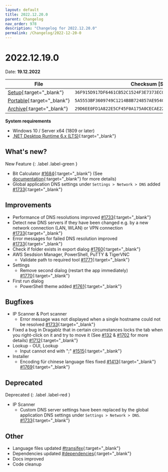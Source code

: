 ```yaml
---
layout: default
title: 2022.12.20.0
parent: Changelog
nav_order: 978
description: "Changelog for 2022.12.20.0"
permalink: /Changelog/2022-12-20-0
---
```


# 2022.12.19.0

Date: **19.12.2022**

| File                                                                                                                                                  | Checksum [SHA256]                                                  |
| ----------------------------------------------------------------------------------------------------------------------------------------------------- | ------------------------------------------------------------------ |
| [Setup](https://github.com/BornToBeRoot/NETworkManager/releases/download/2022.12.20.0/NETworkManager_2022.12.20.0_Setup.exe){:target="\_blank"}       | `36F915D917DF6461CB52C1524F3E7373EC0BC40D3A48E9D28E3D02BAA416E369` |
| [Portable](https://github.com/BornToBeRoot/NETworkManager/releases/download/2022.12.20.0/NETworkManager_2022.12.20.0_Portable.zip){:target="\_blank"} | `5A5553BF3609749C1214B8B724857AE954C4F8881907BD0DE5F1C44E48D2CEFA` |
| [Archive](https://github.com/BornToBeRoot/NETworkManager/releases/download/2022.12.20.0/NETworkManager_2022.12.20.0_Archive.zip){:target="\_blank"}   | `29D6EE0FD1A822E5CF45F0A175A0CECAE22C64F5551CCBB117C5EE76DC07DF61` |

**System requirements**

- Windows 10 / Server x64 (1809 or later)
- [.NET Desktop Runtime 6.x (LTS)](https://dotnet.microsoft.com/download/dotnet/6.0){:target="\_blank"}

## What's new?

New Feature
{: .label .label-green }

- Bit Calculator [#1684](https://github.com/BornToBeRoot/NETworkManager/pull/1684){:target="\_blank"} (See [documentation](https://borntoberoot.net/NETworkManager/Documentation/Application/BitCalculator){:target="\_blank"} for more details)
- Global application DNS settings under `Settings > Network > DNS` added [#1733](https://github.com/BornToBeRoot/NETworkManager/pull/1733){:target="\_blank"}

## Improvements

- Performance of DNS resolutions improved [#1733](https://github.com/BornToBeRoot/NETworkManager/pull/1733){:target="\_blank"}
- Detect new DNS servers if they have been changed e.g. by a new network connection (LAN, WLAN) or VPN connection [#1733](https://github.com/BornToBeRoot/NETworkManager/pull/1733){:target="\_blank"}
- Error messages for failed DNS resolution improved [#1733](https://github.com/BornToBeRoot/NETworkManager/pull/1733){:target="\_blank"}
- Check if folder exists in export dialog [#1760](https://github.com/BornToBeRoot/NETworkManager/pull/1760){:target="\_blank"}
- AWS Sesdsion Manager, PowerShell, PuTTY & TigerVNC
  - Validate path to required tool [#1771](https://github.com/BornToBeRoot/NETworkManager/pull/1771){:target="\_blank"}
- Settings
  - Remove second dialog (restart the app immediately) [#1770](https://github.com/BornToBeRoot/NETworkManager/pull/1770){:target="\_blank"}
- First run dialog
  - PowerShell theme added [#1761](https://github.com/BornToBeRoot/NETworkManager/pull/1761){:target="\_blank"}

## Bugfixes

- IP Scanner & Port scanner
  - Error message was not displayed when a single hostname could not be resolved [#1733](https://github.com/BornToBeRoot/NETworkManager/pull/1733){:target="\_blank"}
- Fixed a bug in Dragablz that in certain circumstances locks the tab when you right-click on it and try to move it (See [#132](https://github.com/ButchersBoy/Dragablz/issues/132) & [#1702](https://github.com/BornToBeRoot/NETworkManager/issues/1702) for more details) [#1712](https://github.com/BornToBeRoot/NETworkManager/pull/1712){:target="\_blank"}
- Lookup - OUI, Lookup
  - Input cannot end with ";" [#1515](https://github.com/BornToBeRoot/NETworkManager/pull/1515){:target="\_blank"}
- Installer
  - Encoding für chinese language files fixed [#1413](https://github.com/BornToBeRoot/NETworkManager/issues/1413){:target="\_blank"} [#1769](https://github.com/BornToBeRoot/NETworkManager/pull/1769){:target="\_blank"}

## Deprecated

Deprecated
{: .label .label-red }

- IP Scanner
  - Custom DNS server settings have been replaced by the global application DNS settings under `Settings > Network > DNS`. [#1733](https://github.com/BornToBeRoot/NETworkManager/pull/1733){:target="\_blank"}

## Other

- Language files updated [#transifex](https://github.com/BornToBeRoot/NETworkManager/pulls?q=author%3Aapp%2Ftransifex-integration){:target="\_blank"}
- Dependencies updated [#dependencies](https://github.com/BornToBeRoot/NETworkManager/pulls?q=author%3Aapp%2Fdependabot){:target="\_blank"}
- Docs improved
- Code cleanup

